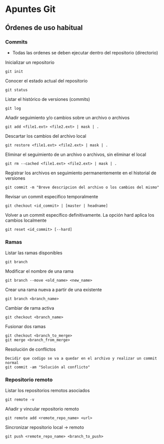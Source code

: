 # Apuntes Git

## Órdenes de uso habitual

### Commits

- Todas las ordenes se deben ejecutar dentro del repositorio (directorio)

Inicializar un repositorio

```
git init
```

Conocer el estado actual del repositorio

```
git status
```

Listar el histórico de versiones (commits)

```
git log
```

Añadir seguimiento y/o cambios sobre un  archivo o archivos

```
git add <file1.ext> <file2.ext> | mask | .

```

Descartar los cambios del archivo local

```
git restore <file1.ext> <file2.ext> | mask | .
```

Eliminar el seguimiento de un archivo o archivos, sin eliminar el local

```
git rm --cached <file1.ext> <file2.ext> | mask | .
```

Registrar los archivos en seguimiento permanentemente en el historial de versiones

```
git commit -m "Breve descripcion del archivo o los cambios del mismo"
```

Revisar un commit especifico temporalmente

```
git checkout <id_commit> | [master | headname]
```

Volver a un commit específico definitivamente. La opción hard aplica los cambios localmente

```
git reset <id_commit> [--hard]
```

### Ramas

Listar las ramas disponibles

```
git branch
```

Modificar el nombre de una rama

```
git branch --move <old_name> <new_name>
```

Crear una rama nueva a partir de una existente

```
git branch <branch_name>
```

Cambiar de rama activa

```
git checkout <branch_name>
```

Fusionar dos ramas

```
git checkout <branch_to_merge>
git merge <branch_from_merge>
```

Resolución de conflictos

```
Decidir que codigo se va a quedar en el archivo y realizar un commit normal
git commit -am "Solución al conflicto"
```

### Repositorio remoto

Listar los repositorios remotos asociados

```
git remote -v
```

Añadir y vincular repositorio remoto

```
git remote add <remote_repo_name> <url>
```

Sincronizar repositorio local -> remoto

```
git push <remote_repo_name> <branch_to_push>
```